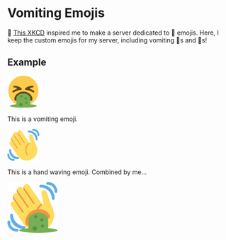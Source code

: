 # Vomiting Emojis
🤮 [This XKCD](https://xkcd.com/1813) inspired me to make a server dedicated to 🤮 emojis. Here, I keep the custom emojis for my server, including vomiting 🤖s and 🤬s!
## Example
![🤮 Vomiting emoji on Twitter](https://raw.githubusercontent.com/twitter/twemoji/master/assets/72x72/1f92e.png)

This is a vomiting emoji.

![👋 Waving hand emoji on Twitter](https://raw.githubusercontent.com/twitter/twemoji/master/assets/72x72/1f44b.png)

This is a hand waving emoji. Combined by me...

![🤮 Vomiting 👋 waving hand emoji](https://github.com/WriterArtistCoder/vomiting-emojis/raw/master/png/1f44b.png)
